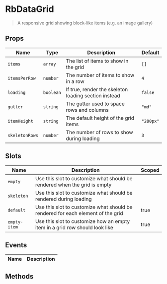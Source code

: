 # RbDataGrid

> A responsive grid showing block-like items (e.g. an image gallery)

## Props

| Name | Type | Description | Default |
| ---- | ---- | ----------- | ------- |
| `items` | `array` | The list of items to show in the grid | `[]` |
| `itemsPerRow` | `number` | The number of items to show in a row | `4` |
| `loading` | `boolean` | If true, render the skeleton loading section instead | `false` |
| `gutter` | `string` | The gutter used to space rows and columns | `"md"` |
| `itemHeight` | `string` | The default height of the grid items | `"280px"` |
| `skeletonRows` | `number` | The number of rows to show during loading | `3` |

## Slots

| Name | Description | Scoped |
| ---- | ----------- | ------ |
| `empty` | Use this slot to customize what should be rendered when the grid is empty |  |
| `skeleton` | Use this slot to customize what should be rendered during loading |  |
| `default` | Use this slot to customize what should be rendered for each element of the grid | true |
| `empty-item` | Use this slot to customize how an empty item in a grid row should look like | true |

## Events

| Name | Description |
| ---- | ----------- |

## Methods
